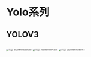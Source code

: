 # Yolo系列



## YOLOV3

<img src="/Users/lizhiwei/Documents/paper_notes/obj_detection_1stage/yolov3/image-20200516183008392.png" alt="image-20200516183008392" style="zoom:33%;" />



<img src="/Users/lizhiwei/Documents/paper_notes/obj_detection_1stage/yolov3/image-20200516180757373.png" alt="image-20200516180757373" style="zoom:33%;" />



<img src="/Users/lizhiwei/Documents/paper_notes/obj_detection_1stage/yolov3/image-20200516182812154.png" alt="image-20200516182812154" style="zoom:35%;" />



